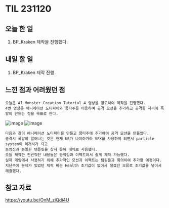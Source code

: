 TIL 231120
======


오늘 한 일
------

  1. BP_Kraken 제작을 진행했다.



내일 할 일
------
  1. BP_Kraken 제작 진행



느낀 점과 어려웠던 점
------
```
오늘은 AI Monster Creation Tutorial 4 영상을 참고하여 제작을 진행했다.
4번 영상은 애니메이션 노티파이와 몽타주를 이용하여 공격 모션을 추가하고 공격한 자리에 폭발이 만드는 것을 목표로 한다.
```
![image](https://github.com/kotori9015/TIL/assets/143386436/a0d25ba4-ee88-4b3a-93f4-ce3b8f216ec8)
![image](https://github.com/kotori9015/TIL/assets/143386436/1569798f-06d5-40b1-aed0-1c871ba1da07)

```
다음과 같이 애니메이션 노티파이를 만들고 몽타주에 추가하여 공격 모션을 만들었다.
공격시 폭발이 일어나는 것은 현재 UE가 나이아가라 VFX를 사용하게 되면서 particle system이 레거시가 되고
동영상과 동일한 템플릿을 찾지 못해 대체로 사용했다.
오늘 제작한 전반적인 내용들은 움직임과 이펙트여서 쉽게 제작 가능했다.
실제 게임에서 사용하기 위해 추가적인 모션과 이펙트는 팀원들과 회의하여 추가할 예정이다.
지난주에 문제가 있었던 체력 바는 Health 초기값이 없어서 생겼던 오류로 초기값을 넣어서 해결했다.
```

참고 자료
------
https://youtu.be/OnM_ziQdi4U
